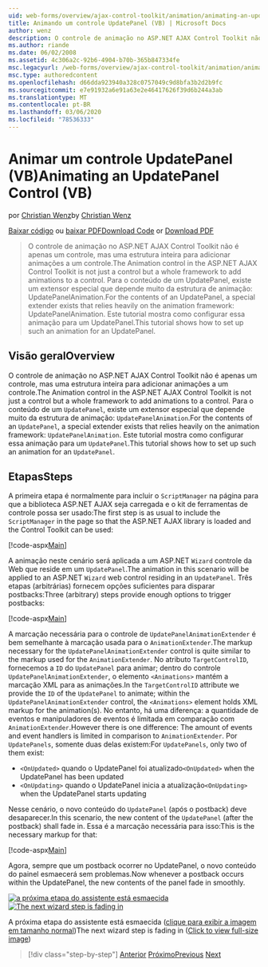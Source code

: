 ```yaml
---
uid: web-forms/overview/ajax-control-toolkit/animation/animating-an-updatepanel-control-vb
title: Animando um controle UpdatePanel (VB) | Microsoft Docs
author: wenz
description: O controle de animação no ASP.NET AJAX Control Toolkit não é apenas um controle, mas uma estrutura inteira para adicionar animações a um controle. Para o conteúdo de um...
ms.author: riande
ms.date: 06/02/2008
ms.assetid: 4c306a2c-92b6-4904-b70b-365b847334fe
msc.legacyurl: /web-forms/overview/ajax-control-toolkit/animation/animating-an-updatepanel-control-vb
msc.type: authoredcontent
ms.openlocfilehash: d66dda923940a328c0757049c9d8bfa3b2d2b9fc
ms.sourcegitcommit: e7e91932a6e91a63e2e46417626f39d6b244a3ab
ms.translationtype: MT
ms.contentlocale: pt-BR
ms.lasthandoff: 03/06/2020
ms.locfileid: "78536333"
---
```

# <a name="animating-an-updatepanel-control-vb"></a><span data-ttu-id="757ac-104">Animar um controle UpdatePanel (VB)</span><span class="sxs-lookup"><span data-stu-id="757ac-104">Animating an UpdatePanel Control (VB)</span></span>

<span data-ttu-id="757ac-105">por [Christian Wenz](https://github.com/wenz)</span><span class="sxs-lookup"><span data-stu-id="757ac-105">by [Christian Wenz](https://github.com/wenz)</span></span>

<span data-ttu-id="757ac-106">[Baixar código](https://download.microsoft.com/download/9/3/f/93f8daea-bebd-4821-833b-95205389c7d0/UpdatePanelAnimation1.vb.zip) ou [baixar PDF](https://download.microsoft.com/download/b/6/a/b6ae89ee-df69-4c87-9bfb-ad1eb2b23373/updatepanelanimation1VB.pdf)</span><span class="sxs-lookup"><span data-stu-id="757ac-106">[Download Code](https://download.microsoft.com/download/9/3/f/93f8daea-bebd-4821-833b-95205389c7d0/UpdatePanelAnimation1.vb.zip) or [Download PDF](https://download.microsoft.com/download/b/6/a/b6ae89ee-df69-4c87-9bfb-ad1eb2b23373/updatepanelanimation1VB.pdf)</span></span>

> <span data-ttu-id="757ac-107">O controle de animação no ASP.NET AJAX Control Toolkit não é apenas um controle, mas uma estrutura inteira para adicionar animações a um controle.</span><span class="sxs-lookup"><span data-stu-id="757ac-107">The Animation control in the ASP.NET AJAX Control Toolkit is not just a control but a whole framework to add animations to a control.</span></span> <span data-ttu-id="757ac-108">Para o conteúdo de um UpdatePanel, existe um extensor especial que depende muito da estrutura de animação: UpdatePanelAnimation.</span><span class="sxs-lookup"><span data-stu-id="757ac-108">For the contents of an UpdatePanel, a special extender exists that relies heavily on the animation framework: UpdatePanelAnimation.</span></span> <span data-ttu-id="757ac-109">Este tutorial mostra como configurar essa animação para um UpdatePanel.</span><span class="sxs-lookup"><span data-stu-id="757ac-109">This tutorial shows how to set up such an animation for an UpdatePanel.</span></span>

## <a name="overview"></a><span data-ttu-id="757ac-110">Visão geral</span><span class="sxs-lookup"><span data-stu-id="757ac-110">Overview</span></span>

<span data-ttu-id="757ac-111">O controle de animação no ASP.NET AJAX Control Toolkit não é apenas um controle, mas uma estrutura inteira para adicionar animações a um controle.</span><span class="sxs-lookup"><span data-stu-id="757ac-111">The Animation control in the ASP.NET AJAX Control Toolkit is not just a control but a whole framework to add animations to a control.</span></span> <span data-ttu-id="757ac-112">Para o conteúdo de um `UpdatePanel`, existe um extensor especial que depende muito da estrutura de animação: `UpdatePanelAnimation`.</span><span class="sxs-lookup"><span data-stu-id="757ac-112">For the contents of an `UpdatePanel`, a special extender exists that relies heavily on the animation framework: `UpdatePanelAnimation`.</span></span> <span data-ttu-id="757ac-113">Este tutorial mostra como configurar essa animação para um `UpdatePanel`.</span><span class="sxs-lookup"><span data-stu-id="757ac-113">This tutorial shows how to set up such an animation for an `UpdatePanel`.</span></span>

## <a name="steps"></a><span data-ttu-id="757ac-114">Etapas</span><span class="sxs-lookup"><span data-stu-id="757ac-114">Steps</span></span>

<span data-ttu-id="757ac-115">A primeira etapa é normalmente para incluir o `ScriptManager` na página para que a biblioteca ASP.NET AJAX seja carregada e o kit de ferramentas de controle possa ser usado:</span><span class="sxs-lookup"><span data-stu-id="757ac-115">The first step is as usual to include the `ScriptManager` in the page so that the ASP.NET AJAX library is loaded and the Control Toolkit can be used:</span></span>

[!code-aspx[Main](animating-an-updatepanel-control-vb/samples/sample1.aspx)]

<span data-ttu-id="757ac-116">A animação neste cenário será aplicada a um ASP.NET `Wizard` controle da Web que reside em um `UpdatePanel`.</span><span class="sxs-lookup"><span data-stu-id="757ac-116">The animation in this scenario will be applied to an ASP.NET `Wizard` web control residing in an `UpdatePanel`.</span></span> <span data-ttu-id="757ac-117">Três etapas (arbitrárias) fornecem opções suficientes para disparar postbacks:</span><span class="sxs-lookup"><span data-stu-id="757ac-117">Three (arbitrary) steps provide enough options to trigger postbacks:</span></span>

[!code-aspx[Main](animating-an-updatepanel-control-vb/samples/sample2.aspx)]

<span data-ttu-id="757ac-118">A marcação necessária para o controle de `UpdatePanelAnimationExtender` é bem semelhante à marcação usada para o `AnimationExtender`.</span><span class="sxs-lookup"><span data-stu-id="757ac-118">The markup necessary for the `UpdatePanelAnimationExtender` control is quite similar to the markup used for the `AnimationExtender`.</span></span> <span data-ttu-id="757ac-119">No atributo `TargetControlID`, fornecemos a `ID` do `UpdatePanel` para animar; dentro do controle `UpdatePanelAnimationExtender`, o elemento `<Animations>` mantém a marcação XML para as animações.</span><span class="sxs-lookup"><span data-stu-id="757ac-119">In the `TargetControlID` attribute we provide the `ID` of the `UpdatePanel` to animate; within the `UpdatePanelAnimationExtender` control, the `<Animations>` element holds XML markup for the animation(s).</span></span> <span data-ttu-id="757ac-120">No entanto, há uma diferença: a quantidade de eventos e manipuladores de eventos é limitada em comparação com `AnimationExtender`.</span><span class="sxs-lookup"><span data-stu-id="757ac-120">However there is one difference: The amount of events and event handlers is limited in comparison to `AnimationExtender`.</span></span> <span data-ttu-id="757ac-121">Por `UpdatePanels`, somente duas delas existem:</span><span class="sxs-lookup"><span data-stu-id="757ac-121">For `UpdatePanels`, only two of them exist:</span></span>

- <span data-ttu-id="757ac-122">`<OnUpdated>` quando o UpdatePanel foi atualizado</span><span class="sxs-lookup"><span data-stu-id="757ac-122">`<OnUpdated>` when the UpdatePanel has been updated</span></span>
- <span data-ttu-id="757ac-123">`<OnUpdating>` quando o UpdatePanel inicia a atualização</span><span class="sxs-lookup"><span data-stu-id="757ac-123">`<OnUpdating>` when the UpdatePanel starts updating</span></span>

<span data-ttu-id="757ac-124">Nesse cenário, o novo conteúdo do `UpdatePanel` (após o postback) deve desaparecer.</span><span class="sxs-lookup"><span data-stu-id="757ac-124">In this scenario, the new content of the `UpdatePanel` (after the postback) shall fade in.</span></span> <span data-ttu-id="757ac-125">Essa é a marcação necessária para isso:</span><span class="sxs-lookup"><span data-stu-id="757ac-125">This is the necessary markup for that:</span></span>

[!code-aspx[Main](animating-an-updatepanel-control-vb/samples/sample3.aspx)]

<span data-ttu-id="757ac-126">Agora, sempre que um postback ocorrer no UpdatePanel, o novo conteúdo do painel esmaecerá sem problemas.</span><span class="sxs-lookup"><span data-stu-id="757ac-126">Now whenever a postback occurs within the UpdatePanel, the new contents of the panel fade in smoothly.</span></span>

<span data-ttu-id="757ac-127">[![a próxima etapa do assistente está esmaecida](animating-an-updatepanel-control-vb/_static/image2.png)](animating-an-updatepanel-control-vb/_static/image1.png)</span><span class="sxs-lookup"><span data-stu-id="757ac-127">[![The next wizard step is fading in](animating-an-updatepanel-control-vb/_static/image2.png)](animating-an-updatepanel-control-vb/_static/image1.png)</span></span>

<span data-ttu-id="757ac-128">A próxima etapa do assistente está esmaecida ([clique para exibir a imagem em tamanho normal](animating-an-updatepanel-control-vb/_static/image3.png))</span><span class="sxs-lookup"><span data-stu-id="757ac-128">The next wizard step is fading in ([Click to view full-size image](animating-an-updatepanel-control-vb/_static/image3.png))</span></span>

> [!div class="step-by-step"]
> <span data-ttu-id="757ac-129">[Anterior](changing-an-animation-using-client-side-code-vb.md)
> [Próximo](dynamically-controlling-updatepanel-animations-vb.md)</span><span class="sxs-lookup"><span data-stu-id="757ac-129">[Previous](changing-an-animation-using-client-side-code-vb.md)
[Next](dynamically-controlling-updatepanel-animations-vb.md)</span></span>
